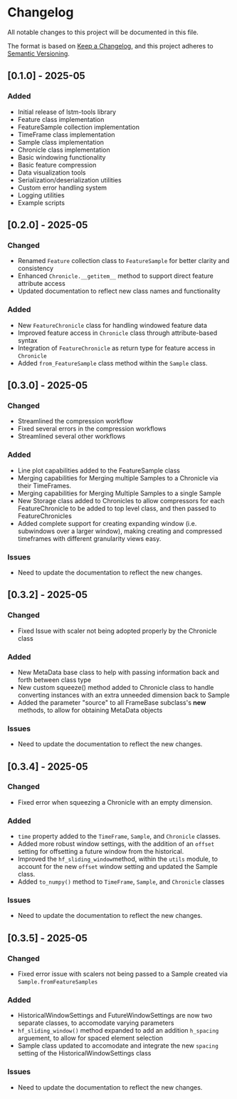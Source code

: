 # Changelog

All notable changes to this project will be documented in this file.

The format is based on [Keep a Changelog](https://keepachangelog.com/en/1.0.0/),
and this project adheres to [Semantic Versioning](https://semver.org/spec/v2.0.0.html).

## [0.1.0] - 2025-05

### Added
- Initial release of lstm-tools library
- Feature class implementation
- FeatureSample collection implementation
- TimeFrame class implementation
- Sample class implementation
- Chronicle class implementation
- Basic windowing functionality
- Basic feature compression
- Data visualization tools
- Serialization/deserialization utilities
- Custom error handling system
- Logging utilities
- Example scripts 

## [0.2.0] - 2025-05

### Changed
- Renamed `Feature` collection class to `FeatureSample` for better clarity and consistency
- Enhanced `Chronicle.__getitem__` method to support direct feature attribute access
- Updated documentation to reflect new class names and functionality

### Added
- New `FeatureChronicle` class for handling windowed feature data
- Improved feature access in `Chronicle` class through attribute-based syntax
- Integration of `FeatureChronicle` as return type for feature access in `Chronicle` 
- Added `from_FeatureSample` class method within the `Sample` class. 

## [0.3.0] - 2025-05

### Changed
- Streamlined the compression workflow
- Fixed several errors in the compression workflows
- Streamlined several other workflows

### Added
- Line plot capabilities added to the FeatureSample class
- Merging capabilities for Merging multiple Samples to a Chronicle via their TimeFrames.
- Merging capabilities for Merging Multiple Samples to a single Sample
- New Storage class added to Chronicles to allow compressors for each FeatureChronicle to be added to top level class, and then passed to FeatureChronicles
- Added complete support for creating expanding window (i.e. subwindows over a larger window), making creating and compressed timeframes with different granularity views easy.

### Issues
- Need to update the documentation to reflect the new changes.

## [0.3.2] - 2025-05

### Changed
- Fixed Issue with scaler not being adopted properly by the Chronicle class

### Added
- New MetaData base class to help with passing information back and forth between class type
- New custom squeeze() method added to Chronicle class to handle converting instances with an extra unneeded dimension back to Sample
- Added the parameter "source" to all FrameBase subclass's __new__ methods, to allow for obtaining MetaData objects

### Issues
- Need to update the documentation to reflect the new changes.

## [0.3.4] - 2025-05

### Changed
- Fixed error when squeezing a Chronicle with an empty dimension.

### Added
- `time` property added to the `TimeFrame`, `Sample`, and `Chronicle` classes.
- Added more robust window settings, with the addition of an `offset` setting for offsetting a future window from the historical.
- Improved the `hf_sliding_window`method, within the `utils` module, to account for the new `offset` window setting and updated the Sample class.
- Added `to_numpy()` method to `TimeFrame`, `Sample`, and `Chronicle` classes

### Issues
- Need to update the documentation to reflect the new changes.

## [0.3.5] - 2025-05

### Changed
- Fixed error issue with scalers not being passed to a Sample created via `Sample.fromFeatureSamples`

### Added
- HistoricalWindowSettings and FutureWindowSettings are now two separate classes, to accomodate varying parameters
- `hf_sliding_window()` method expanded to add an addition `h_spacing` arguement, to allow for spaced element selection
- Sample class updated to accomodate and integrate the new `spacing` setting of the HistoricalWindowSettings class

### Issues
- Need to update the documentation to reflect the new changes.
